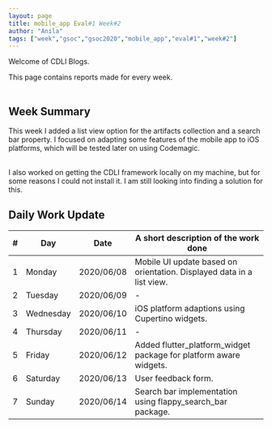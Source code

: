 ```yaml
---
layout: page
title: mobile_app Eval#1 Week#2
author: "Anila"
tags: ["week","gsoc","gsoc2020","mobile_app","eval#1","week#2"]
---
```

Welcome of CDLI Blogs.

This page contains reports made for every week.<br><br>

## Week Summary

This week I added a list view option for the artifacts collection and a search bar property. I focused on adapting some features of the mobile app to iOS platforms, which will be tested later on using Codemagic.<br><br>

I also worked on getting the CDLI framework locally on my machine, but for some reasons I could not install it. I am still looking into finding a solution for this.


## Daily Work Update

|\#|Day|Date|A short description of the work done|  
|---	|---	|---	|---	|  
|1   	| Monday 	|   2020/06/08	|Mobile UI update based on orientation. Displayed data in a list view.   	|  
|2   	| Tuesday  	|   2020/06/09	|-   	|  
|3   	| Wednesday  	|  2020/06/10 	|iOS platform adaptions using Cupertino widgets.   	|  
|4   	| Thursday  	|   2020/06/11	|-   	|  
|5   	| Friday  	|   2020/06/12	|Added flutter_platform_widget package for platform aware widgets.   	|  
|6   	| Saturday  	|   2020/06/13	|User feedback form.   	|  
|7   	| Sunday  	|   2020/06/14	|Search bar implementation using flappy_search_bar package.   	|  
